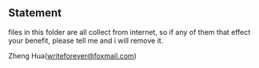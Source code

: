 Statement
---------

files in this folder are all collect from internet, 
so if any of them that effect your benefit, 
please tell me and i will remove it.

Zheng Hua(writeforever@foxmail.com)
